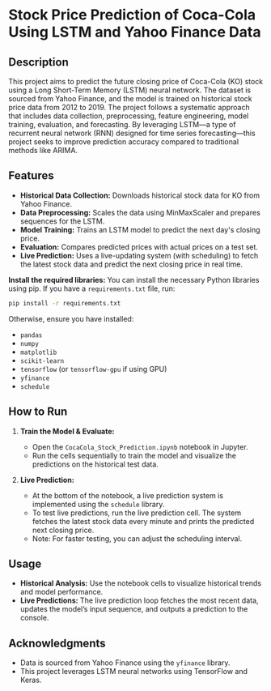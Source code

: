 
# Stock Price Prediction of Coca-Cola Using LSTM and Yahoo Finance Data

## Description
This project aims to predict the future closing price of Coca-Cola (KO) stock using a Long Short-Term Memory (LSTM) neural network. The dataset is sourced from Yahoo Finance, and the model is trained on historical stock price data from 2012 to 2019. The project follows a systematic approach that includes data collection, preprocessing, feature engineering, model training, evaluation, and forecasting. By leveraging LSTM—a type of recurrent neural network (RNN) designed for time series forecasting—this project seeks to improve prediction accuracy compared to traditional methods like ARIMA.

## Features
- **Historical Data Collection:** Downloads historical stock data for KO from Yahoo Finance.
- **Data Preprocessing:** Scales the data using MinMaxScaler and prepares sequences for the LSTM.
- **Model Training:** Trains an LSTM model to predict the next day's closing price.
- **Evaluation:** Compares predicted prices with actual prices on a test set.
- **Live Prediction:** Uses a live-updating system (with scheduling) to fetch the latest stock data and predict the next closing price in real time.

 **Install the required libraries:**
   You can install the necessary Python libraries using pip. If you have a `requirements.txt` file, run:
   ```bash
   pip install -r requirements.txt
   ```
   Otherwise, ensure you have installed:
   - `pandas`
   - `numpy`
   - `matplotlib`
   - `scikit-learn`
   - `tensorflow` (or `tensorflow-gpu` if using GPU)
   - `yfinance`
   - `schedule`

## How to Run
1. **Train the Model & Evaluate:**
   - Open the `CocaCola_Stock_Prediction.ipynb` notebook in Jupyter.
   - Run the cells sequentially to train the model and visualize the predictions on the historical test data.

2. **Live Prediction:**
   - At the bottom of the notebook, a live prediction system is implemented using the `schedule` library.
   - To test live predictions, run the live prediction cell. The system fetches the latest stock data every minute and prints the predicted next closing price.
   - Note: For faster testing, you can adjust the scheduling interval.

## Usage
- **Historical Analysis:** Use the notebook cells to visualize historical trends and model performance.
- **Live Predictions:** The live prediction loop fetches the most recent data, updates the model’s input sequence, and outputs a prediction to the console.


## Acknowledgments
- Data is sourced from Yahoo Finance using the `yfinance` library.
- This project leverages LSTM neural networks using TensorFlow and Keras.
```
